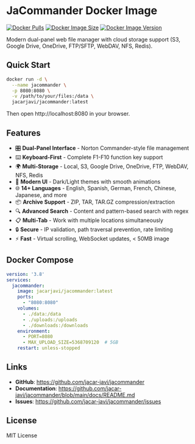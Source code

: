 # JaCommander Docker Image

[![Docker Pulls](https://img.shields.io/docker/pulls/jacarjavi/jacommander)](https://hub.docker.com/r/jacarjavi/jacommander)
[![Docker Image Size](https://img.shields.io/docker/image-size/jacarjavi/jacommander/latest)](https://hub.docker.com/r/jacarjavi/jacommander)
[![Docker Image Version](https://img.shields.io/docker/v/jacarjavi/jacommander)](https://hub.docker.com/r/jacarjavi/jacommander/tags)

Modern dual-panel web file manager with cloud storage support (S3, Google Drive, OneDrive, FTP/SFTP, WebDAV, NFS, Redis).

## Quick Start

```bash
docker run -d \
  --name jacommander \
  -p 8080:8080 \
  -v /path/to/your/files:/data \
  jacarjavi/jacommander:latest
```

Then open http://localhost:8080 in your browser.

## Features

- 🎛️ **Dual-Panel Interface** - Norton Commander-style file management
- ⌨️ **Keyboard-First** - Complete F1-F10 function key support
- 🌍 **Multi-Storage** - Local, S3, Google Drive, OneDrive, FTP, WebDAV, NFS, Redis
- 🎨 **Modern UI** - Dark/Light themes with smooth animations
- 🌐 **14+ Languages** - English, Spanish, German, French, Chinese, Japanese, and more
- 📦 **Archive Support** - ZIP, TAR, TAR.GZ compression/extraction
- 🔍 **Advanced Search** - Content and pattern-based search with regex
- 📋 **Multi-Tab** - Work with multiple locations simultaneously
- 🔒 **Secure** - IP validation, path traversal prevention, rate limiting
- ⚡ **Fast** - Virtual scrolling, WebSocket updates, < 50MB image

## Docker Compose

```yaml
version: '3.8'
services:
  jacommander:
    image: jacarjavi/jacommander:latest
    ports:
      - "8080:8080"
    volumes:
      - ./data:/data
      - ./uploads:/uploads
      - ./downloads:/downloads
    environment:
      - PORT=8080
      - MAX_UPLOAD_SIZE=5368709120  # 5GB
    restart: unless-stopped
```

## Links

- **GitHub**: https://github.com/jacar-javi/jacommander
- **Documentation**: https://github.com/jacar-javi/jacommander/blob/main/docs/README.md
- **Issues**: https://github.com/jacar-javi/jacommander/issues

## License

MIT License
